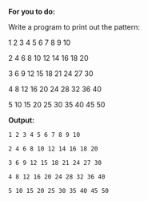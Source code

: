 **For you to do:**

Write a program to print out the pattern:

1 2 3 4 5 6 7 8 9 10

2 4 6 8 10 12 14 16 18 20

3 6 9 12 15 18 21 24 27 30

4 8 12 16 20 24 28 32 36 40

5 10 15 20 25 30 35 40 45 50

**Output:**

```
1 2 3 4 5 6 7 8 9 10

2 4 6 8 10 12 14 16 18 20

3 6 9 12 15 18 21 24 27 30

4 8 12 16 20 24 28 32 36 40

5 10 15 20 25 30 35 40 45 50
```

